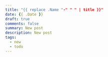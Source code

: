 ```yaml
---
title: "{{ replace .Name "-" " " | title }}"
date: {{ .Date }}
draft: true
comments: false
summary: New post
description: New post
tags:
  - new
  - todo
---
```

